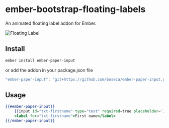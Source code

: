 # ember-bootstrap-floating-labels


An animated floating label addon for Ember.

![Floating Label](http://imgur.com/a/CKnYf)

## Install

```bash
ember install ember-paper-input
```

or add the addon in your package.json file
```bash
"ember-paper-input": "git+https://github.com/boseca/ember-paper-input.git"
```

## Usage

```hbs
{{#ember-paper-input}}
	{{input id="txt-firstname" type="text" required=true placeholder='John'}}
	<label for="txt-firstname">First name</label>
{{/ember-paper-input}}
```